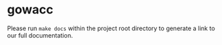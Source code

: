 # gowacc

Please run `make docs` within the project root directory to generate a link to
our full documentation.
